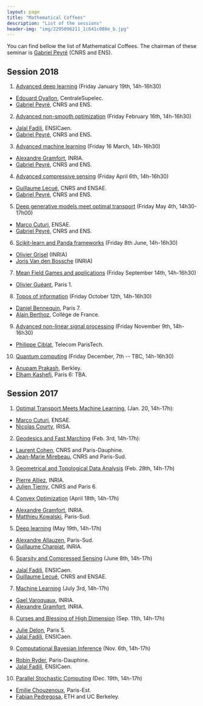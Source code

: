 ```yaml
---
layout: page
title: "Mathematical Coffees"
description: "List of the sessions"
header-img: "img/2295096211_1c641c008e_b.jpg"
---
```


You can find bellow the list of Mathematical Coffees. The chairman of these seminar is [Gabriel Peyré](http://www.gpeyre.com) (CNRS and ENS).

Session 2018
---

1. [Advanced deep learning](../mc11-advanced-dl) (Friday January 19th, 14h-16h30)
  - [Edouard Oyallon](https://edouardoyallon.github.io/), CentraleSupelec.
  - [Gabriel Peyré](http://www.gpeyre.com), CNRS and ENS.
2. [Advanced non-smooth optimization](../mc12-advanced-optim) (Friday February 16th, 14h-16h30)
  - [Jalal Fadili](https://fadili.users.greyc.fr/), ENSICaen.
  - [Gabriel Peyré](http://www.gpeyre.com), CNRS and ENS.
3. [Advanced machine learning](../mc13-advanced-ml) (Friday 16 March, 14h-16h30)
  - [Alexandre Gramfort](http://alexandre.gramfort.net/), INRIA.
  - [Gabriel Peyré](http://www.gpeyre.com), CNRS and ENS.  
4. [Advanced compressive sensing](../mc14-cs) (Friday April 6th, 14h-16h30)
  - [Guillaume Lecué](http://lecueguillaume.github.io/), CNRS and ENSAE.
  - [Gabriel Peyré](http://www.gpeyre.com), CNRS and ENS.
5. [Deep generative models meet optimal transport](../mc15-advanced-ot) (Friday May 4th, 14h30-17h00)
  - [Marco Cuturi](http://marcocuturi.net/), ENSAE.
  - [Gabriel Peyré](http://www.gpeyre.com), CNRS and ENS.
6. [Scikit-learn and Panda frameworks](../mc16-scikitlearn-panda) (Friday 8th June, 14h-16h30)
  - [Olivier Grisel](http://ogrisel.com/) (INRIA)
  - [Joris Van den Bossche](https://fr.linkedin.com/in/jorisvandenbossche) (INRIA)
7. [Mean Field Games and applications](../mc17-mfg) (Friday September 14th, 14h-16h30)
  - [Olivier Guéant](http://www.oliviergueant.com/), Paris 1.
8. [Topos of information](../mc18-topos) (Friday October 12th, 14h-16h30)
  - [Daniel Bennequin](https://webusers.imj-prg.fr/~daniel.bennequin/), Paris 7.
  - [Alain Berthoz](https://www.college-de-france.fr/site/alain-berthoz/index.htm), Collège de France.
9. [Advanced non-linear signal processing](../mc19-signal) (Friday November 9th, 14h-16h30)
  - [Philippe Ciblat](https://perso.telecom-paristech.fr/ciblat/), Telecom ParisTech.
10. [Quantum computing](../mc20-quantum) (Friday December, 7th -- TBC, 14h-16h30)
  - [Anupam Prakash](https://simons.berkeley.edu/people/anupam-prakash), Berkley.
  - [Elham Kashefi](https://ekashefi.wordpress.com/), Paris 6: TBA.



Session 2017
---

1. [Optimal Transport Meets Machine Learning](../mc01-ot), (Jan. 20, 14h-17h):
  - [Marco Cuturi](http://marcocuturi.net/), ENSAE.
  - [Nicolas Courty](http://people.irisa.fr/Nicolas.Courty/), IRISA.  
2. [Geodesics and Fast Marching](../mc02-geodesic) (Feb. 3rd, 14h-17h):
  - [Laurent Cohen](https://www.ceremade.dauphine.fr/~cohen/), CNRS and Paris-Dauphine.
  - [Jean-Marie Mirebeau](https://www.math.u-psud.fr/~mirebeau/Main_page.html), CNRS and Paris-Sud.
3. [Geometrical and Topological Data Analysis](../mc03-meshes) (Feb. 28th, 14h-17h)
  - [Pierre Alliez](https://team.inria.fr/titane/pierre-alliez/), INRIA.
  - [Julien Tierny](http://www-pequan.lip6.fr/~tierny/), CNRS and Paris 6.
4. [Convex Optimization](../mc04-cvx-optim) (April 18th, 14h-17h)
  - [Alexandre Gramfort](http://alexandre.gramfort.net/), INRIA.   
  - [Matthieu Kowalski](http://webpages.lss.supelec.fr/perso/matthieu.kowalski/), Paris-Sud.
5. [Deep learning](../mc05-deep-learning) (May 19th, 14h-17h)
  - [Alexandre Allauzen](https://perso.limsi.fr/allauzen/webpages/pmwiki.php), Paris-Sud.
  - [Guillaume Charpiat](https://www.lri.fr/~gcharpia/), INRIA.
6. [Sparsity and Compressed Sensing](../mc06-sparsity) (June 8th, 14h-17h)
  - [Jalal Fadili](https://fadili.users.greyc.fr/), ENSICaen.
  - [Guillaume Lecué](http://lecueguillaume.github.io/), CNRS and ENSAE.
7. [Machine Learning](../mc07-ml) (July 3rd, 14h-17h)
  - [Gael Varoquaux](http://gael-varoquaux.info/), INRIA.
  - [Alexandre Gramfort](http://alexandre.gramfort.net/), INRIA.
8. [Curses and Blessing of High Dimension](../mc08-high-dimension) (Sep. 11th, 14h-17h)
  - [Julie Delon](https://delon.wp.imt.fr/), Paris 5.   
  - [Jalal Fadili](https://fadili.users.greyc.fr/), ENSICaen.
9. [Computational Bayesian Inference](../mc09-bayesian-computations) (Nov. 6th, 14h-17h)
  - [Robin Ryder](https://sites.google.com/site/robryd/), Paris-Dauphine.
  - [Jalal Fadili](https://fadili.users.greyc.fr/), ENSICaen.
10. [Parallel Stochastic Computing](mc10-parallel-stochastic.md) (Dec. 19th, 14h-17h)
  - [Emilie Chouzenoux](http://www-syscom.univ-mlv.fr/~chouzeno/), Paris-Est.  
  - [Fabian Pedregosa](http://fa.bianp.net/), ETH and UC Berkeley.
